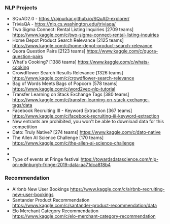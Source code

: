 ### NLP Projects
* SQuAD2.0 - https://rajpurkar.github.io/SQuAD-explorer/
* TriviaQA - https://nlp.cs.washington.edu/triviaqa/
* Two Sigma Connect: Rental Listing Inquiries [2709 teams] https://www.kaggle.com/c/two-sigma-connect-rental-listing-inquiries
* Home Depot Product Search Relevance [2125 teams] https://www.kaggle.com/c/home-depot-product-search-relevance
* Quora Question Pairs [2123 teams] https://www.kaggle.com/c/quora-question-pairs
* What's Cooking? [1388 teams] https://www.kaggle.com/c/whats-cooking
* Crowdflower Search Results Relevance [1326 teams] https://www.kaggle.com/c/crowdflower-search-relevance
* Bag of Words Meets Bags of Popcorn [578 teams] https://www.kaggle.com/c/word2vec-nlp-tutorial
* Transfer Learning on Stack Exchange Tags [380 teams] https://www.kaggle.com/c/transfer-learning-on-stack-exchange-tags/data
* Facebook Recruiting III - Keyword Extraction [367 teams] https://www.kaggle.com/c/facebook-recruiting-iii-keyword-extraction
* New entrants are prohibited, you won't be able to download data for this competition
* Dato: Truly Native? [274 teams] https://www.kaggle.com/c/dato-native
* The Allen AI Science Challenge [170 teams] https://www.kaggle.com/c/the-allen-ai-science-challenge
* 
* 
* Type of events at Fringe festival https://towardsdatascience.com/nlp-on-edinburgh-fringe-2019-data-aa71dca818b4

### Recommendation
* Airbnb New User Bookings https://www.kaggle.com/c/airbnb-recruiting-new-user-bookings
* Santander Product Recommendation https://www.kaggle.com/c/santander-product-recommendation/data
* Elo Merchant Category Recommendation https://www.kaggle.com/c/elo-merchant-category-recommendation












